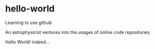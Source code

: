 # hello-world
Learning to use github

An astrophysicist ventures into the usages of online code repositories

Hello World! indeed...
